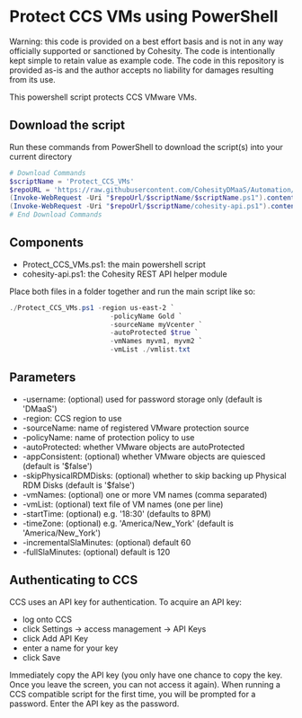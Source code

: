# Protect CCS VMs using PowerShell

Warning: this code is provided on a best effort basis and is not in any way officially supported or sanctioned by Cohesity. The code is intentionally kept simple to retain value as example code. The code in this repository is provided as-is and the author accepts no liability for damages resulting from its use.

This powershell script protects CCS VMware VMs.

## Download the script

Run these commands from PowerShell to download the script(s) into your current directory

```powershell
# Download Commands
$scriptName = 'Protect_CCS_VMs'
$repoURL = 'https://raw.githubusercontent.com/CohesityDMaaS/Automation/main'
(Invoke-WebRequest -Uri "$repoUrl/$scriptName/$scriptName.ps1").content | Out-File "$scriptName.ps1"; (Get-Content "$scriptName.ps1") | Set-Content "$scriptName.ps1"
(Invoke-WebRequest -Uri "$repoUrl/$scriptName/cohesity-api.ps1").content | Out-File cohesity-api.ps1; (Get-Content cohesity-api.ps1) | Set-Content cohesity-api.ps1
# End Download Commands
```

## Components

* Protect_CCS_VMs.ps1: the main powershell script
* cohesity-api.ps1: the Cohesity REST API helper module

Place both files in a folder together and run the main script like so:

```powershell
./Protect_CCS_VMs.ps1 -region us-east-2 `
                         -policyName Gold `
                         -sourceName myVcenter `
                         -autoProtected $true `
                         -vmNames myvm1, myvm2 `
                         -vmList ./vmlist.txt
```

## Parameters

* -username: (optional) used for password storage only (default is 'DMaaS')
* -region: CCS region to use
* -sourceName: name of registered VMware protection source
* -policyName: name of protection policy to use
* -autoProtected: whether VMware objects are autoProtected
* -appConsistent: (optional) whether VMware objects are quiesced (default is '$false')
* -skipPhysicalRDMDisks: (optional) whether to skip backing up Physical RDM Disks (default is '$false')
* -vmNames: (optional) one or more VM names (comma separated)
* -vmList: (optional) text file of VM names (one per line)
* -startTime: (optional) e.g. '18:30' (defaults to 8PM)
* -timeZone: (optional) e.g. 'America/New_York' (default is 'America/New_York')
* -incrementalSlaMinutes: (optional) default 60
* -fullSlaMinutes: (optional) default is 120

## Authenticating to CCS

CCS uses an API key for authentication. To acquire an API key:

* log onto CCS
* click Settings -> access management -> API Keys
* click Add API Key
* enter a name for your key
* click Save

Immediately copy the API key (you only have one chance to copy the key. Once you leave the screen, you can not access it again). When running a CCS compatible script for the first time, you will be prompted for a password. Enter the API key as the password.
